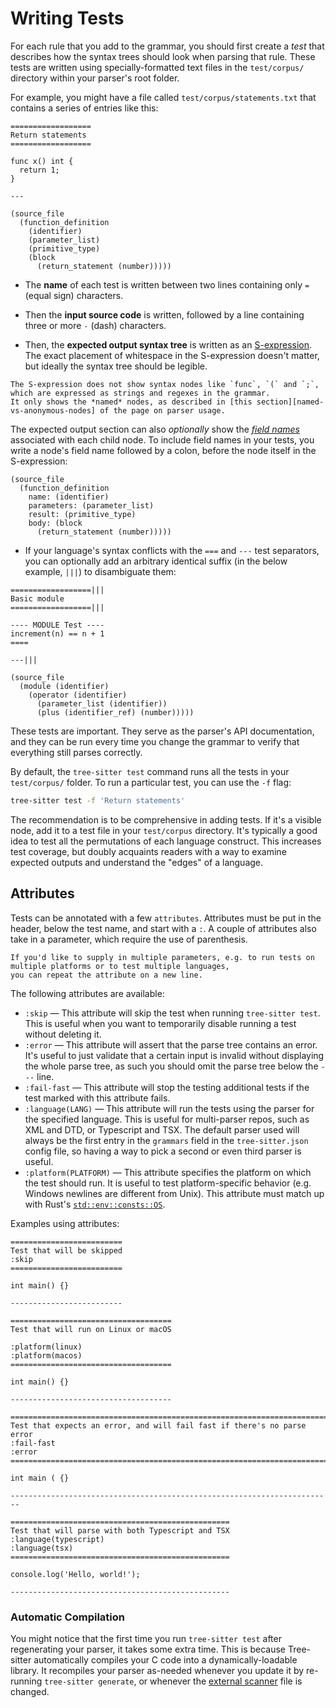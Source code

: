 # Writing Tests

For each rule that you add to the grammar, you should first create a *test* that describes how the syntax trees should look
when parsing that rule. These tests are written using specially-formatted text files in the `test/corpus/` directory within
your parser's root folder.

For example, you might have a file called `test/corpus/statements.txt` that contains a series of entries like this:

```text
==================
Return statements
==================

func x() int {
  return 1;
}

---

(source_file
  (function_definition
    (identifier)
    (parameter_list)
    (primitive_type)
    (block
      (return_statement (number)))))
```

* The **name** of each test is written between two lines containing only `=` (equal sign) characters.

* Then the **input source code** is written, followed by a line containing three or more `-` (dash) characters.

* Then, the **expected output syntax tree** is written as an [S-expression][s-exp]. The exact placement of whitespace in
the S-expression doesn't matter, but ideally the syntax tree should be legible. 

```admonish tip
The S-expression does not show syntax nodes like `func`, `(` and `;`, which are expressed as strings and regexes in the grammar.
It only shows the *named* nodes, as described in [this section][named-vs-anonymous-nodes] of the page on parser usage.
```

  The expected output section can also *optionally* show the [*field names*][node-field-names] associated with each child
  node. To include field names in your tests, you write a node's field name followed by a colon, before the node itself in
  the S-expression:

```query
(source_file
  (function_definition
    name: (identifier)
    parameters: (parameter_list)
    result: (primitive_type)
    body: (block
      (return_statement (number)))))
```

* If your language's syntax conflicts with the `===` and `---` test separators, you can optionally add an arbitrary identical
suffix (in the below example, `|||`) to disambiguate them:

```text
==================|||
Basic module
==================|||

---- MODULE Test ----
increment(n) == n + 1
====

---|||

(source_file
  (module (identifier)
    (operator (identifier)
      (parameter_list (identifier))
      (plus (identifier_ref) (number)))))
```

These tests are important. They serve as the parser's API documentation, and they can be run every time you change the grammar
to verify that everything still parses correctly.

By default, the `tree-sitter test` command runs all the tests in your `test/corpus/` folder. To run a particular test, you
can use the `-f` flag:

```sh
tree-sitter test -f 'Return statements'
```

The recommendation is to be comprehensive in adding tests. If it's a visible node, add it to a test file in your `test/corpus`
directory. It's typically a good idea to test all the permutations of each language construct. This increases test coverage,
but doubly acquaints readers with a way to examine expected outputs and understand the "edges" of a language.

## Attributes

Tests can be annotated with a few `attributes`. Attributes must be put in the header, below the test name, and start with
a `:`. A couple of attributes also take in a parameter, which require the use of parenthesis.

```admonish tip
If you'd like to supply in multiple parameters, e.g. to run tests on multiple platforms or to test multiple languages,
you can repeat the attribute on a new line.
```

The following attributes are available:

* `:skip` — This attribute will skip the test when running `tree-sitter test`.
  This is useful when you want to temporarily disable running a test without deleting it.
* `:error` — This attribute will assert that the parse tree contains an error. It's useful to just validate that a certain
input is invalid without displaying the whole parse tree, as such you should omit the parse tree below the `---` line.
* `:fail-fast` — This attribute will stop the testing additional tests if the test marked with this attribute fails.
* `:language(LANG)` — This attribute will run the tests using the parser for the specified language. This is useful for
multi-parser repos, such as XML and DTD, or Typescript and TSX. The default parser used will always be the first entry in
the `grammars` field in the `tree-sitter.json` config file, so having a way to pick a second or even third parser is useful.
* `:platform(PLATFORM)` — This attribute specifies the platform on which the test should run. It is useful to test platform-specific
behavior (e.g. Windows newlines are different from Unix). This attribute must match up with Rust's [`std::env::consts::OS`][constants].

Examples using attributes:

```text
=========================
Test that will be skipped
:skip
=========================

int main() {}

-------------------------

====================================
Test that will run on Linux or macOS

:platform(linux)
:platform(macos)
====================================

int main() {}

------------------------------------

========================================================================
Test that expects an error, and will fail fast if there's no parse error
:fail-fast
:error
========================================================================

int main ( {}

------------------------------------------------------------------------

=================================================
Test that will parse with both Typescript and TSX
:language(typescript)
:language(tsx)
=================================================

console.log('Hello, world!');

-------------------------------------------------
```

### Automatic Compilation

You might notice that the first time you run `tree-sitter test` after regenerating your parser, it takes some extra time.
This is because Tree-sitter automatically compiles your C code into a dynamically-loadable library. It recompiles your parser
as-needed whenever you update it by re-running `tree-sitter generate`, or whenever the [external scanner][external-scanners]
file is changed.

[constants]: https://doc.rust-lang.org/std/env/consts/constant.OS.html
[external-scanners]: ./4-external-scanners.md
[named-vs-anonymous-nodes]: ../using-parsers/2-basic-parsing.md#named-vs-anonymous-nodes
[node-field-names]: ../using-parsers/2-basic-parsing.md#node-field-names
[s-exp]: https://en.wikipedia.org/wiki/S-expression
